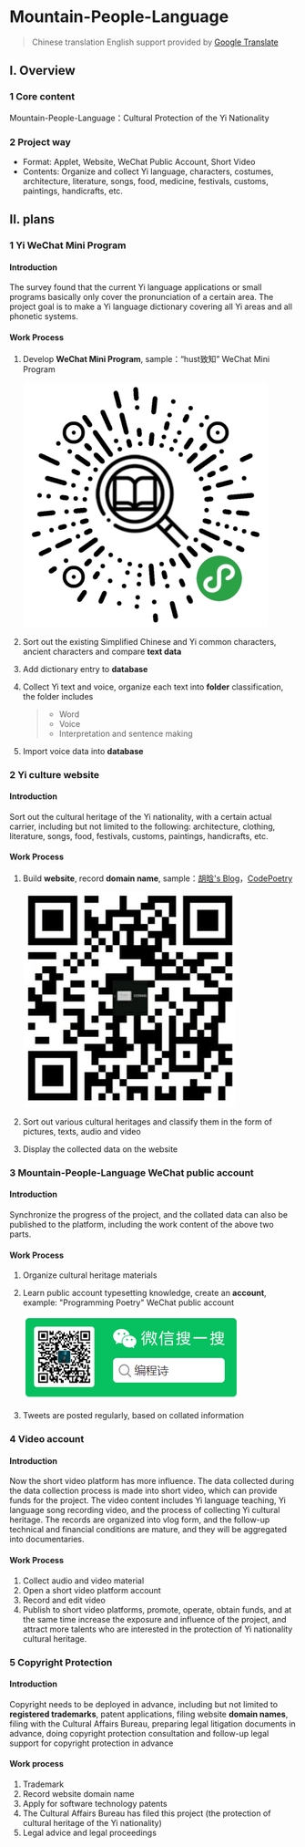 # Mountain-People-Language

> Chinese translation English support provided by [Google Translate](https://translate.google.cn/?hl=zh-CN&tab=TT)

## I. Overview

### 1 Core content

Mountain-People-Language：Cultural Protection of the Yi Nationality

### 2 Project way

- Format: Applet, Website, WeChat Public Account, Short Video
- Contents: Organize and collect Yi language, characters, costumes, architecture, literature, songs, food, medicine, festivals, customs, paintings, handicrafts, etc.

## II. plans

### 1 Yi WeChat Mini Program

#### Introduction

The survey found that the current Yi language applications or small programs basically only cover the pronunciation of a certain area. The project goal is to make a Yi language dictionary covering all Yi areas and all phonetic systems.

#### Work Process

1. Develop **WeChat Mini Program**, sample：“hust致知” WeChat Mini Program

   ![img\”hust致知“微信小程序二维码.jpg](./img/”hust致知“微信小程序二维码.jpg)

   

2. Sort out the existing Simplified Chinese and Yi common characters, ancient characters and compare **text data**

3. Add dictionary entry to **database**

4. Collect Yi text and voice, organize each text into **folder** classification, the folder includes

   > - Word
   > - Voice
   > - Interpretation and sentence making

5. Import voice data into **database**

### 2 Yi culture website

#### Introduction

Sort out the cultural heritage of the Yi nationality, with a certain actual carrier, including but not limited to the following: architecture, clothing, literature, songs, food, festivals, customs, paintings, handicrafts, etc.

#### Work Process

1. Build **website**, record **domain name**, sample：[胡晗's Blog](http://mi_chuan.gitee.io/michuanblog/)，[CodePoetry](https://michuan.github.io/)

   ![](./img/胡晗blog.jpg)

2. Sort out various cultural heritages and classify them in the form of pictures, texts, audio and video

3. Display the collected data on the website

### 3 Mountain-People-Language WeChat public account

#### Introduction

Synchronize the progress of the project, and the collated data can also be published to the platform, including the work content of the above two parts.

#### Work Process

1. Organize cultural heritage materials

2. Learn public account typesetting knowledge, create an **account**, example: "Programming Poetry" WeChat public account

   ![](./img/编程诗.png)

3. Tweets are posted regularly, based on collated information

### 4 Video account

#### Introduction

Now the short video platform has more influence. The data collected during the data collection process is made into short video, which can provide funds for the project. The video content includes Yi language teaching, Yi language song recording video, and the process of collecting Yi cultural heritage. The records are organized into vlog form, and the follow-up technical and financial conditions are mature, and they will be aggregated into documentaries.

#### Work Process

1. Collect audio and video material
1. Open a short video platform account
2. Record and edit video
3. Publish to short video platforms, promote, operate, obtain funds, and at the same time increase the exposure and influence of the project, and attract more talents who are interested in the protection of Yi nationality cultural heritage.

### 5 Copyright Protection

#### Introduction

Copyright needs to be deployed in advance, including but not limited to **registered trademarks**, patent applications, filing website **domain names**, filing with the Cultural Affairs Bureau, preparing legal litigation documents in advance, doing copyright protection consultation and follow-up legal support for copyright protection in advance

#### Work process

1. Trademark
2. Record website domain name
3. Apply for software technology patents
4. The Cultural Affairs Bureau has filed this project (the protection of cultural heritage of the Yi nationality)
5. Legal advice and legal proceedings